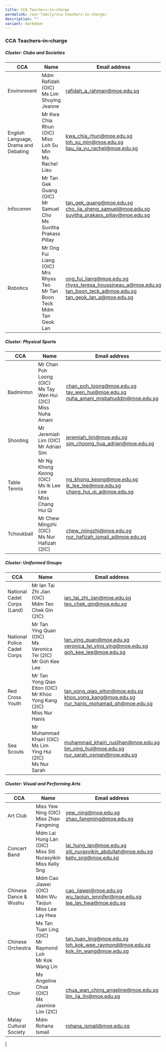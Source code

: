 ```yaml
---
title: CCA Teachers–in–charge
permalink: /our-family/cca-teachers-in-charge/
description: ""
variant: markdown
---
```

### **CCA Teachers–in–charge**

##### **Cluster: Clubs and Societies**

| CCA | Name | Email address |
|---|---|---|
| Environment | Mdm Rafidah (OIC) <br> Ms Lim Shuying Jeanne | rafidah_a_rahman@moe.edu.sg<br> |
| English Language, Drama and Debating | Mr Kwa Chia Rhun (OIC)<br>Miss Loh Su Min<br>Ms Rachel Liau | kwa_chia_rhun@moe.edu.sg<br>loh_su_min@moe.edu.sg<br>liau_jia_yu_rachel@moe.edu.sg |
| Infocomm | Mr Tan Gek Guang (OIC)<br>Mr Samuel Cho <br>Ms Suvitha Prakass Pillay | tan_gek_guang@moe.edu.sg<br>cho_jia_sheng_samuel@moe.edu.sg<br>suvitha_prakass_pillay@moe.edu.sg|
| Robotics | Mr Ong Fui Liang (OIC)<br>Mrs Rhyss Teo<br>Mr Tan Boon Teck<br>Mdm Tan Geok Lan | ong_fui_liang@moe.edu.sg<br>rhyss_teresa_houssineau_a@moe.edu.sg<br>tan_boon_teck_a@moe.edu.sg<br>tan_geok_lan_a@moe.edu.sg |

##### **Cluster: Physical Sports**

| CCA | Name | Email address |
|---|---|---|
| Badminton | Mr Chan Poh Loong (OIC)<br>Ms Tay Wen Hui (2IC)<br>Miss Nuha Amani | chan_poh_loong@moe.edu.sg<br>tay_wen_hui@moe.edu.sg<br>nuha_amani_misbahuddin@moe.edu.sg |
| Shooting | Mr Jeremiah Lim (OIC)<br> Mr Adrian Sim | jeremiah_lim@moe.edu.sg<br>sim_choong_hua_adrian@moe.edu.sg |
| Table Tennis | Mr Ng Khong Keong (OIC)<br>Ms Ik Lee Lee <br>Miss Chang Hui Qi | ng_khong_keong@moe.edu.sg<br>ik_lee_lee@moe.edu.sg<br> chang_hui_qi_a@moe.edu.sg |
| Tchoukball | Mr Chew Mingzhi (OIC)<br>Ms Nur Hafizah (2IC) | chew_mingzhi@moe.edu.sg<br> nur_hafizah_ismail_a@moe.edu.sg|

##### **Cluster: Uniformed Groups**

| CCA | Name | Email address |
|---|---|---|
| National Cadet Corps (Land) | Mr Ian Tai Zhi Jian (OIC)<br>Mdm Teo Chek Gin (2IC) | ian_tai_zhi_jian@moe.edu.sg<br>teo_chek_gin@moe.edu.sg|
| National Police Cadet Corps | Mr Tan Ying Quan (OIC)<br>Ms Veronica Tei (2IC)<br>Mr Goh Kee Lee | tan_ying_quan@moe.edu.sg<br>veronica_tei_ying_ying@moe.edu.sg<br>goh_kee_lee@moe.edu.sg |
| Red Cross Youth | Mr Tan Yong Qiao Elton (OIC)<br>Mr Khoo Yong Kang (2IC) <br> Miss Nur Hanis | tan_yong_qiao_elton@moe.edu.sg<br>khoo_yong_kang@moe.edu.sg<br>nur_hanis_mohamad_gh@moe.edu.sg |
| Sea Scouts | Mr Muhammad Khairi (OIC)<br>Ms Lim Ying Hui (2IC) <br>Ms Nur Sarah| muhammad_khairi_ruslihan@moe.edu.sg<br>lim_ying_hui@moe.edu.sg<br>nur_sarah_osman@moe.edu.sg|

##### **Cluster: Visual and Performing Arts**

| CCA | Name | Email address |
|---|---|---|
| Art Club | Miss Yew Ning (OIC)<br>Miss Zhao Fangming | yew_ning@moe.edu.sg<br>zhao_fangming@moe.edu.sg|
| Concert Band | Mdm Lai Hung Lan (OIC)<br>Miss Siti Nurasyikin<br>Miss Kelly Sng | lai_hung_lan@moe.edu.sg<br>siti_nurasyikin_abdullah@moe.edu.sg<br>kelly_sng@moe.edu.sg |
| Chinese Dance &amp; Wushu | Mdm Cao Jiawei (OIC)<br>Mdm Wu Taojun<br>Miss Lee Lay Hwa | cao_jiawei@moe.edu.sg<br> wu_taojun_jennifer@moe.edu.sg<br>lee_lay_hwa@moe.edu.sg |
| Chinese Orchestra | Ms Tan Tuan Ling (OIC)<br>Mr Raymond Loh <br>Mr Kok Wang Lin | tan_tuan_ling@moe.edu.sg<br>loh_kok_wee_raymond@moe.edu.sg<br>kok_lin_wang@moe.edu.sg |
| Choir | Ms Angeline Chua (OIC)<br>Ms Jasmine Lim (2IC) | chua_wan_ching_angeline@moe.edu.sg<br>lim_jia_lin@moe.edu.sg |
| Malay Cultural Society | Mdm Rohana Ismail |rohana_ismail@moe.edu.sg| |
|